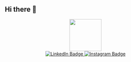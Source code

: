 ## Hi there 👋

<div id="header" align="center">
  <img src="[https://giphy.com/gifs/pudgypenguins-work-computer-working-QDjpIL6oNCVZ4qzGs7](https://media3.giphy.com/media/v1.Y2lkPTc5MGI3NjExZDNsMnVpMDR0ZzMwZ3Y4NGNsN25yMjJvOXJnaDYzNmd1MzluZ3d0bSZlcD12MV9pbnRlcm5hbF9naWZfYnlfaWQmY3Q9Zw/QDjpIL6oNCVZ4qzGs7/giphy.webp)" width="100"/>
  <div id="badges">
  <a href="[your-linkedin-URL](https://www.linkedin.com/in/julie-vakal/)">
    <img src="https://img.shields.io/badge/LinkedIn-blue?style=for-the-badge&logo=linkedin&logoColor=white" alt="LinkedIn Badge"/>
  </a>
  <a href="[your-youtube-URL](https://www.instagram.com/vakal.y/)">
    <img src="https://img.shields.io/badge/Instagram-red?style=for-the-badge&logo=instagram&logoColor=white" alt="Instagram Badge"/>
  </a>
</div>
</div>

